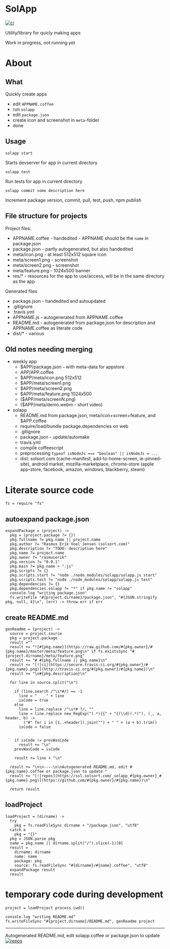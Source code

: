 # SolApp
[![ci](https://secure.travis-ci.org/rasmuserik/solapp.png)](http://travis-ci.org/rasmuserik/solapp)

Utility/library for quicly making apps

Work in progress, not running yet

# About

## What

Quickly create apps

- edit `APPNAME.coffee`
- run `solapp`
- edit `package.json`
- create icon and screenshot in `meta`-folder
- done

## Usage

    solapp start

Starts devserver for app in current directory

    solapp test

Run tests for app in current directory

    solapp commit some description here

Increment package version, commit, pull, test, push, npm publish


## File structure for projects

Project files:

- APPNAME.coffee - handedited - APPNAME should be the `name` in package.json
- package.json - partly autogenerated, but also handedited
- meta/icon.png - at least 512x512 square icon
- meta/screen1.png - screenshot
- meta/screen2.png - screenshot
- meta/feature.png - 1024x500 banner
- res/* - resources for the app to use/access, will be in the same directory as the app

Generated files
- package.json - handedited and autoupdated
- .gitignore
- .travis.yml
- APPNAME.js - autogenerated from APPNAME.coffee
- README.md - autogenerated from package.json for description and APPNAME.coffee as literate code
- dist/* - various 

## Old notes needing merging

- weekly app
  - $APP/package.json - with meta-data for appstore
  - $APP/$APP.coffee
  - $APP/meta/icon.png 512x512
  - $APP/meta/screen1.png
  - $APP/meta/screen2.png
  - $APP/meta/feature.png 1024x500
  - ($APP/meta/screenN.png)
  - ($APP/meta/demo.webm - short video)
- solapp
  - README.md from package.json, meta/icon+screen+feature, and $APP.coffee
  - require/load/bundle package.dependencies on web
  - .gitignore
  - package.json - update/automake
  - travis.yml
  - compile coffeescript
  - preprocessing `typeof isNodeJs === "boolean" || isNodeJs = ...`
  - dist: solsort.com (cache-manifest, add-to-home-screen, ie-pinned-site), android market, mozilla-marketplace, chrome-store (apple app-store, facebook, amazon, windows, blackberry, steam)


# Literate source code

    
    fs = require "fs"
    

## autoexpand package.json

    expandPackage = (project) ->
      pkg = (project.package ?= {})
      pkg.fullname ?= pkg.name || project.name
      pkg.author ?= "Rasmus Erik Voel Jensen (solsort.com)"
      pkg.description ?= "TODO: description here"
      pkg.name ?= project.name
      pkg.owner ?= "rasmuserik"
      pkg.version ?= "0.0.1"
      pkg.main ?= pkg.name + ".js"
      pkg.scripts ?= {}
      pkg.scripts.start ?= "node ./node_modules/solapp/solapp.js start"
      pkg.scripts.test ?= "node ./node_modules/solapp/solapp.js test"
      pkg.dependencies ?= {}
      pkg.dependencies.solapp ?= "*" if pkg.name != "solapp"
      console.log "writing package.json"
      fs.writeFile "#{project.dirname}/package.json", "#{JSON.stringify pkg, null, 4}\n", (err) -> throw err if err
    

## create README.md

    genReadme = (project) ->
      source = project.source
      pkg = project.package
      result =""
      result += "![#{pkg.name}](https://raw.github.com/#{pkg.owner}/#{pkg.name}/master/meta/feature.png\n" if fs.existsSync "#{project.dirname}/meta/feature.png"
      result += "# #{pkg.fullname || pkg.name}\n"
      result += "[![ci](https://secure.travis-ci.org/#{pkg.owner}/#{pkg.name}.png)](http://travis-ci.org/#{pkg.owner}/#{pkg.name})\n"
      result += "\n#{pkg.description}\n"
    
      for line in source.split("\n")
    
        if (line.search /^\s*#/) == -1
          line = "    " + line
          isCode = true
        else
          line = line.replace /^\s*# ?/, ""
          line = line.replace new RegExp("(.*){{" + "{(\\d)(.*)"), (_, a, header, b) ->
            ("#" for i in [1..+header]).join("") + " " + (a + b).trim()
          isCode = false
    
    
        if isCode != prevWasCode
          result += "\n"
        prevWasCode = isCode
    
        result += line + "\n"
    
      result += "\n\n----\n\nAutogenerated README.md, edit #{pkg.name}.coffee or package.json to update "
      result += "[![repos](https://ssl.solsort.com/_solapp_#{pkg.owner}_#{pkg.name}.png)](https://github.com/#{pkg.owner}/#{pkg.name})\n"
    
      return result
    

## loadProject

    
    loadProject = (dirname) ->
      try
        pkg = fs.readFileSync dirname + "/package.json", "utf8"
      catch e
        pkg = "{}"
      pkg = JSON.parse pkg
      name = pkg.name || dirname.split("/").slice(-1)[0]
      result =
        dirname: dirname
        name: name
        package: pkg
        source: fs.readFileSync "#{dirname}/#{name}.coffee", "utf8"
      expandPackage result
      result
    
    

# temporary code during development

    project = loadProject process.cwd()
    
    console.log "writing README.md"
    fs.writeFileSync "#{project.dirname}/README.md", genReadme project
    


----

Autogenerated README.md, edit solapp.coffee or package.json to update [![repos](https://ssl.solsort.com/_solapp_rasmuserik_solapp.png)](https://github.com/rasmuserik/solapp)
